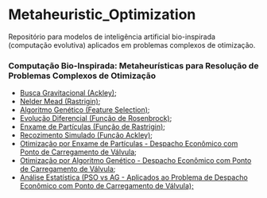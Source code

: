 # Metaheuristic_Optimization

Repositório para modelos de inteligência artificial bio-inspirada (computação evolutiva) aplicados em problemas complexos de otimização.


### Computação Bio-Inspirada: Metaheurísticas para Resolução de Problemas Complexos de Otimização
- [Busca Gravitacional (Ackley)](https://nbviewer.jupyter.org/github/rafaelpavan95/Metaheuristic_Optimization/blob/main/Gravitational_Search.ipynb);
- [Nelder Mead (Rastrigin)](https://nbviewer.jupyter.org/github/rafaelpavan95/Metaheuristic_Optimization/blob/main/Nelder_Mead.ipynb);
- [Algoritmo Genético (Feature Selection)](https://nbviewer.jupyter.org/github/rafaelpavan95/Metaheuristic_Optimization/blob/main/GA_Feature_Selection.ipynb);
- [Evolução Diferencial (Função de Rosenbrock)](https://nbviewer.jupyter.org/github/rafaelpavan95/Metaheuristic_Optimization/blob/main/ED_Rosenbrock.ipynb);
- [Enxame de Partículas (Função de Rastrigin)](https://nbviewer.jupyter.org/github/rafaelpavan95/Metaheuristic_Optimization/blob/main/PSO_Rastrigin.ipynb);
- [Recozimento Simulado (Função Ackley)](https://nbviewer.jupyter.org/github/rafaelpavan95/Metaheuristic_Optimization/blob/main/SA_Ackley.ipynb);
- [Otimização por Enxame de Partículas - Despacho Econômico com Ponto de Carregamento de Válvula](https://github.com/rafaelpavan95/Metaheuristic_Optimization/blob/main/enxame_particulas.m);
- [Otimização por Algoritmo Genético - Despacho Econômico com Ponto de Carregamento de Válvula](https://github.com/rafaelpavan95/Metaheuristic_Optimization/blob/main/algoritmo_genetico.m);
- [Análise Estatística (PSO vs AG - Aplicados ao Problema de Despacho Econômico com Ponto de Carregamento de Válvula);](https://github.com/rafaelpavan95/Metaheuristic_Optimization/blob/main/An%C3%A1lise_Estat%C3%ADstica_PSO_AG.ipynb)
